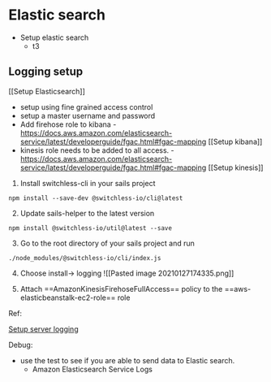 # Elastic search 


- Setup elastic search
	- t3


## Logging setup 

[[Setup Elasticsearch]]
- setup using fine grained access control
- setup a master username and password
- Add firehose role to kibana - https://docs.aws.amazon.com/elasticsearch-service/latest/developerguide/fgac.html#fgac-mapping
[[Setup kibana]]
- kinesis role needs to be added to all access. - https://docs.aws.amazon.com/elasticsearch-service/latest/developerguide/fgac.html#fgac-mapping
[[Setup kinesis]]



1) Install switchless-cli in your sails project
```shell
npm install --save-dev @switchless-io/cli@latest
```

2) Update sails-helper to the latest version
```shell
npm install @switchless-io/util@latest --save
```

3) Go to the root directory of your sails project and run
```shell
./node_modules/@switchless-io/cli/index.js
```
4) Choose install-> logging 
![[Pasted image 20210127174335.png]]

7) Attach ==AmazonKinesisFirehoseFullAccess== policy to the ==aws-elasticbeanstalk-ec2-role== role


Ref: 

[Setup server logging](file:///Users/alex/Library/Mobile%20Documents/com~apple~CloudDocs/Basecamp-export-Async%20Auto-11-%202-2020/async-auto-hq-11695312/docs-and-files/setup-server-logging-2382992784.html)



Debug:

- use the test to see if you are able to send data to Elastic search. 
	- Amazon Elasticsearch Service Logs